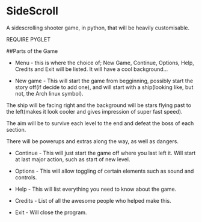 SideScroll
==========

A sidescrolling shooter game, in python, that will be heavily customisable.

REQUIRE PYGLET

##Parts of the Game
* Menu - this is where the choice of; New Game, Continue, Options, Help, Credits and Exit will be listed. It will have a cool background...

* New game - This will start the game from begginning, possibly start the story off(if decide to add one), and will start with a ship(looking like, but not, the Arch linux symbol). 

The ship will be facing right and the background will be stars flying past to the left(makes it look cooler and gives impression of super fast speed).

The aim will be to survive each level to the end and defeat the boss of each section.

There will be powerups and extras along the way, as well as dangers.

* Continue - This will just start the game off where you last left it. Will start at last major action, such as start of new level.

* Options - This will allow toggling of certain elements such as sound and controls.

* Help - This will list everything you need to know about the game.

* Credits - List of all the awesome people who helped make this.

* Exit - Will close the program.
